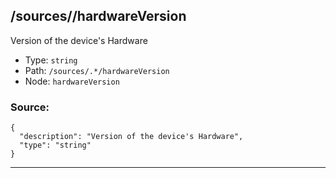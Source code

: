 ## /sources/<RegExp>/hardwareVersion

Version of the device's Hardware

* Type: `string`
* Path: `/sources/.*/hardwareVersion`
* Node: `hardwareVersion`

### Source:
```
{
  "description": "Version of the device's Hardware",
  "type": "string"
}
```

---
